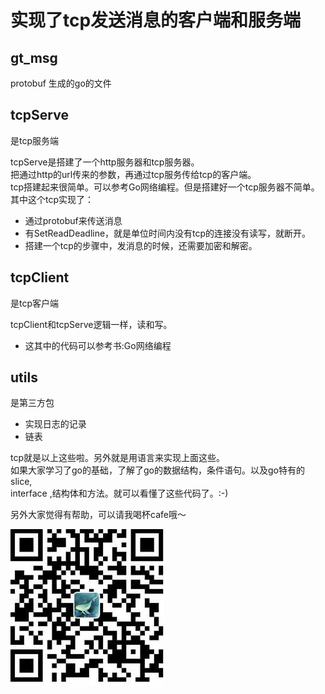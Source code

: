 实现了tcp发送消息的客户端和服务端
==============

## gt_msg 
protobuf 生成的go的文件


## tcpServe
是tcp服务端

tcpServe是搭建了一个http服务器和tcp服务器。</br>
把通过http的url传来的参数，再通过tcp服务传给tcp的客户端。</br>
tcp搭建起来很简单。可以参考Go网络编程。但是搭建好一个tcp服务器不简单。</br>
其中这个tcp实现了：
- 通过protobuf来传送消息
- 有SetReadDeadline，就是单位时间内没有tcp的连接没有读写，就断开。
- 搭建一个tcp的步骤中，发消息的时候，还需要加密和解密。

## tcpClient
是tcp客户端

tcpClient和tcpServe逻辑一样，读和写。
- 这其中的代码可以参考书:Go网络编程
   
## utils
是第三方包

- 实现日志的记录
- 链表

tcp就是以上这些啦。另外就是用语言来实现上面这些。</br>
如果大家学习了go的基础，了解了go的数据结构，条件语句。以及go特有的slice,</br>
interface ,结构体和方法。就可以看懂了这些代码了。:-)</br>

另外大家觉得有帮助，可以请我喝杯cafe哦～

![image](cash.jpg)
